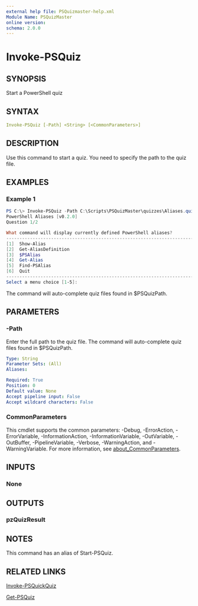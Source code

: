 ```yaml
---
external help file: PSQuizmaster-help.xml
Module Name: PSQuizMaster
online version:
schema: 2.0.0
---
```


# Invoke-PSQuiz

## SYNOPSIS

Start a PowerShell quiz

## SYNTAX

```yaml
Invoke-PSQuiz [-Path] <String> [<CommonParameters>]
```

## DESCRIPTION

Use this command to start a quiz. You need to specify the path to the quiz file.

## EXAMPLES

### Example 1

```powershell
PS C:\> Invoke-PSQuiz -Path C:\Scripts\PSQuizMaster\quizzes\Aliases.quiz.json
PowerShell Aliases [v0.2.0]
Question 1/2

What command will display currently defined PowerShell aliases?
---------------------------------------------------------------------------
[1]  Show-Alias
[2]  Get-AliasDefinition
[3]  $PSAlias
[4]  Get-Alias
[5]  Find-PSAlias
[6]  Quit
---------------------------------------------------------------------------
Select a menu choice [1-5]:
```

The command will auto-complete quiz files found in $PSQuizPath.

## PARAMETERS

### -Path

Enter the full path to the quiz file. The command will auto-complete quiz files found in $PSQuizPath.

```yaml
Type: String
Parameter Sets: (All)
Aliases:

Required: True
Position: 0
Default value: None
Accept pipeline input: False
Accept wildcard characters: False
```

### CommonParameters

This cmdlet supports the common parameters: -Debug, -ErrorAction, -ErrorVariable, -InformationAction, -InformationVariable, -OutVariable, -OutBuffer, -PipelineVariable, -Verbose, -WarningAction, and -WarningVariable. For more information, see [about_CommonParameters](http://go.microsoft.com/fwlink/?LinkID=113216).

## INPUTS

### None

## OUTPUTS

### pzQuizResult

## NOTES

This command has an alias of Start-PSQuiz.

## RELATED LINKS

[Invoke-PSQuickQuiz](Invoke-PSQuickQuiz.md)

[Get-PSQuiz](Get-PSQuiz.md)
